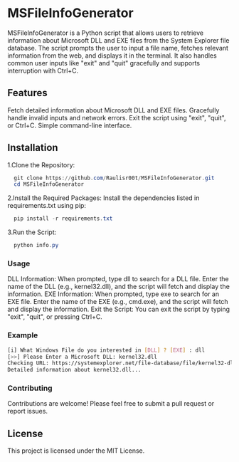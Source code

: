# MSFileInfoGenerator
MSFileInfoGenerator is a Python script that allows users to retrieve information about Microsoft DLL and EXE files from the System Explorer file database. The script prompts the user to input a file name, fetches relevant information from the web, and displays it in the terminal. It also handles common user inputs like "exit" and "quit" gracefully and supports interruption with Ctrl+C.

## Features
Fetch detailed information about Microsoft DLL and EXE files.
Gracefully handle invalid inputs and network errors.
Exit the script using "exit", "quit", or Ctrl+C.
Simple command-line interface.

## Installation
1.Clone the Repository:
  ```powershell
    git clone https://github.com/Raulisr00t/MSFileInfoGenerator.git
    cd MSFileInfoGenerator
  ```
2.Install the Required Packages:
  Install the dependencies listed in requirements.txt using pip:
  ```powershell
    pip install -r requirements.txt
  ```
3.Run the Script:
  ```powershell
    python info.py
  ```
### Usage
DLL Information: When prompted, type dll to search for a DLL file. Enter the name of the DLL (e.g., kernel32.dll), and the script will fetch and display the information.
EXE Information: When prompted, type exe to search for an EXE file. Enter the name of the EXE (e.g., cmd.exe), and the script will fetch and display the information.
Exit the Script: You can exit the script by typing "exit", "quit", or pressing Ctrl+C.

### Example
```bash
[i] What Windows File do you interested in [DLL] ? [EXE] : dll
[>>] Please Enter a Microsoft DLL: kernel32.dll
Checking URL: https://systemexplorer.net/file-database/file/kernel32-dll
Detailed information about kernel32.dll...
```
### Contributing
Contributions are welcome! Please feel free to submit a pull request or report issues.

## License
This project is licensed under the MIT License.

